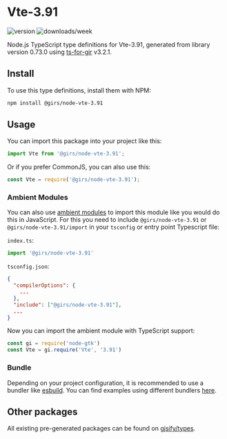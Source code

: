 
# Vte-3.91

![version](https://img.shields.io/npm/v/@girs/node-vte-3.91)
![downloads/week](https://img.shields.io/npm/dw/@girs/node-vte-3.91)


Node.js TypeScript type definitions for Vte-3.91, generated from library version 0.73.0 using [ts-for-gir](https://github.com/gjsify/ts-for-gir) v3.2.1.


## Install

To use this type definitions, install them with NPM:
```bash
npm install @girs/node-vte-3.91
```

## Usage

You can import this package into your project like this:
```ts
import Vte from '@girs/node-vte-3.91';
```

Or if you prefer CommonJS, you can also use this:
```ts
const Vte = require('@girs/node-vte-3.91');
```

### Ambient Modules

You can also use [ambient modules](https://github.com/gjsify/ts-for-gir/tree/main/packages/cli#ambient-modules) to import this module like you would do this in JavaScript.
For this you need to include `@girs/node-vte-3.91` or `@girs/node-vte-3.91/import` in your `tsconfig` or entry point Typescript file:

`index.ts`:
```ts
import '@girs/node-vte-3.91'
```

`tsconfig.json`:
```json
{
  "compilerOptions": {
    ...
  },
  "include": ["@girs/node-vte-3.91"],
  ...
}
```

Now you can import the ambient module with TypeScript support: 

```ts
const gi = require('node-gtk')
const Vte = gi.require('Vte', '3.91')
```


### Bundle

Depending on your project configuration, it is recommended to use a bundler like [esbuild](https://esbuild.github.io/). You can find examples using different bundlers [here](https://github.com/gjsify/ts-for-gir/tree/main/examples).

## Other packages

All existing pre-generated packages can be found on [gjsify/types](https://github.com/gjsify/types).

